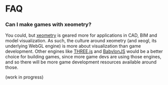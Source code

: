 # FAQ

### Can I make games with xeometry?

You could, but [xeometry](http://xeolabs.com/xeometry) is geared more for applications in CAD, BIM and model visualization. As such, the culture around xeometry \(and xeogl, its underlying WebGL engine\) is more about visualization than game development. Other engines like [THREE.js](https://threejs.org/) and [BabylonJS](https://www.babylonjs.com/) would be a better choice for building games, since more game devs are using those engines, and so there will be more game development resources available around those.



\(work in progress\)

 



